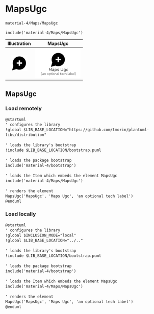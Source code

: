 # MapsUgc


```text
material-4/Maps/MapsUgc
```

```text
include('material-4/Maps/MapsUgc')
```



| Illustration | MapsUgc |
| :---: | :---: |
| ![illustration for Illustration](../../material-4/Maps/MapsUgc.png) | ![illustration for MapsUgc](../../material-4/Maps/MapsUgc.Local.png) |




## MapsUgc

### Load remotely
```plantuml
@startuml
' configures the library
!global $LIB_BASE_LOCATION="https://github.com/tmorin/plantuml-libs/distribution"

' loads the library's bootstrap
!include $LIB_BASE_LOCATION/bootstrap.puml

' loads the package bootstrap
include('material-4/bootstrap')

' loads the Item which embeds the element MapsUgc
include('material-4/Maps/MapsUgc')

' renders the element
MapsUgc('MapsUgc', 'Maps Ugc', 'an optional tech label')
@enduml
```

### Load locally
```plantuml
@startuml
' configures the library
!global $INCLUSION_MODE="local"
!global $LIB_BASE_LOCATION="../.."

' loads the library's bootstrap
!include $LIB_BASE_LOCATION/bootstrap.puml

' loads the package bootstrap
include('material-4/bootstrap')

' loads the Item which embeds the element MapsUgc
include('material-4/Maps/MapsUgc')

' renders the element
MapsUgc('MapsUgc', 'Maps Ugc', 'an optional tech label')
@enduml
```


